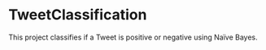 # TweetClassification
This project classifies if a Tweet is positive or negative using Naïve Bayes.
